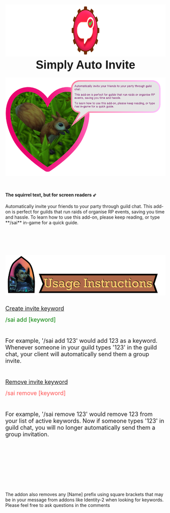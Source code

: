 <h2 style="text-align: center;"><img src="https://github.com/Khazoda/SimplyAutoInvite/blob/master/Assets/logo_banner.png?raw=true" width="880" height="164" /> <br /> <span style="font-family: impact, sans-serif; font-size: 36px;">Simply Auto Invite</span></h2>
<p style="text-align: center; display: flex; justify-content: center;"><img src="https://github.com/Khazoda/SimplyAutoInvite/blob/master/Assets/squirrel_banner.png?raw=true" width="880" /></p>
<p style="display: flex; justify-content: center; text-align: left;">&nbsp;</p>
<h4>The squirrel text, but for screen readers ⇙</h4>
<p>Automatically invite your friends to your party through guild chat. This add-on is perfect for guilds that run raids of organise RP events, saving you time and hassle. To learn how to use this add-on, please keep reading, or type **/sai** in-game for a quick guide. &nbsp;</p>
<p>&nbsp;</p>
<p>&nbsp;</p>
<p><br /> <img src="https://github.com/Khazoda/SimplyAutoInvite/blob/master/Assets/instructions_banner.png?raw=true" width="880" align="left" /></p>
<p>&nbsp;</p>
<p style="text-align: left;"><span style="font-size: 18px;"><ins>Create invite keyword</ins></span></p>
<p style="text-align: left;"><span style="color: #008000; font-size: 18px;">/sai add [keyword]</span></p>
<p style="text-align: left;">&nbsp;</p>
<p style="text-align: left;"><span style="font-size: 18px;">For example, '/sai add 123' would add 123 as a keyword. Whenever someone in your guild types '123' in the guild chat, your client will automatically send them a group invite. </span></p>
<p style="text-align: left;">&nbsp;</p>
<p style="text-align: left;"><span style="font-size: 18px;"><ins>Remove invite keyword</ins> </span></p>
<p style="text-align: left;"><span style="color: #ff5454; font-size: 18px;">/sai remove [keyword] </span></p>
<p style="text-align: left;">&nbsp;</p>
<p style="text-align: left;"><span style="font-size: 18px;">For example, '/sai remove 123' would remove 123 from your list of active keywords. Now if someone types '123' in guild chat, you will no longer automatically send them a group invitation. </span></p>
<p>&nbsp;</p>
<p>&nbsp;</p>
<p>&nbsp;</p>
<p>&nbsp;</p>
<p>&nbsp;</p>
<p>The addon also removes any [Name] prefix using square brackets that may be in your message from addons like Identity-2 when looking for keywords. <br /> Please feel free to ask questions in the comments</p>